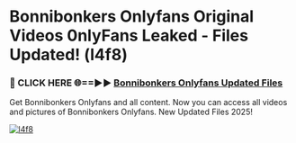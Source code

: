 # Bonnibonkers Onlyfans Original Videos 0nlyFans Leaked - Files Updated! (l4f8)

<h3>🔴 CLICK HERE 🌐==►► <a href="https://tinyurl.com/ehrbuxhb" rel="nofollow">Bonnibonkers Onlyfans Updated Files</a></h3>

Get Bonnibonkers Onlyfans and all content. Now you can access all videos and pictures of Bonnibonkers Onlyfans. New Updated Files 2025!

[![l4f8](https://i.imgur.com/lVYEuWS.gif)](https://tinyurl.com/ehrbuxhb)
